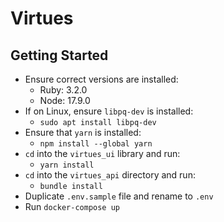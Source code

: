 # Virtues

## Getting Started

- Ensure correct versions are installed:
  - Ruby: 3.2.0
  - Node: 17.9.0
- If on Linux, ensure `libpq-dev` is installed:
  - `sudo apt install libpq-dev`
- Ensure that `yarn` is installed:
  - `npm install --global yarn`
- `cd` into the `virtues_ui` library and run:
  - `yarn install`
- `cd` into the `virtues_api` directory and run:
  - `bundle install`
- Duplicate `.env.sample` file and rename to `.env`
- Run `docker-compose up`
